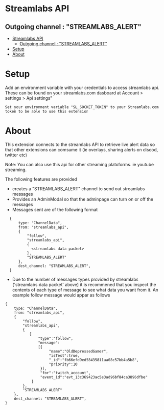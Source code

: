 # Streamlabs API
## Outgoing channel : "STREAMLABS_ALERT"
- [Streamlabs API](#streamlabs-api)
  - [Outgoing channel : "STREAMLABS_ALERT"](#outgoing-channel--streamlabs_alert)
- [Setup](#setup)
- [About](#about)
# Setup
Add an environment variable with your credentials to access streamlabs api. These can be found on your streamlabs.com dasboard at Account > settings > Api settings"
```
Set your environment variable "SL_SOCKET_TOKEN" to your Streamlabs.com token to be able to use this extension
```
# About
This extension connects to the streamlabs API to retrieve live alert data so that other extensions can comsume it (ie overlays, sharing alerts on discod, twitter etc)

Note: You can also use this api for other streaming platoforms. ie youtube streaming.

The following features are provided
- creates a "STREAMLABS_ALERT" channel to send out streamlabs messages
- Provides an AdminModal so that the adminpage can turn on or off the messages
- Messages sent are of the following format
```
  {
      type: "ChannelData",
      from: "streamlabs_api",
      {
          "follow",
          "streamlabs_api",
          {
            <streamlabs data packet>
          },
          "STREAMLABS_ALERT"
      },
      dest_channel: "STREAMLABS_ALERT",
  }
```
- Due to the number of messages types provided by streamlabs ('streamlabs data packet' above) it is recommened that you inspect the contents of each type of message to see what data you want from it. An example follow message would appar as follows
```
{
    type: "ChannelData",
    from: "streamlabs_api",
    {
        "follow",
        "streamlabs_api",
        {
           {
               "type":"follow",
               "message":
               [{
                    "name":"OldDepressedGamer",
                    "isTest":true,
                    "_id":"fb66efd9ed58435811aa08c57bb4a5b8",
                    "priority":10
                }],
                "for":"twitch_account",
                "event_id":"evt_13c369423ac5e3ad96bf84ca3896dfbe"
            }
        },
        "STREAMLABS_ALERT"
    },
    dest_channel: "STREAMLABS_ALERT",
}
```